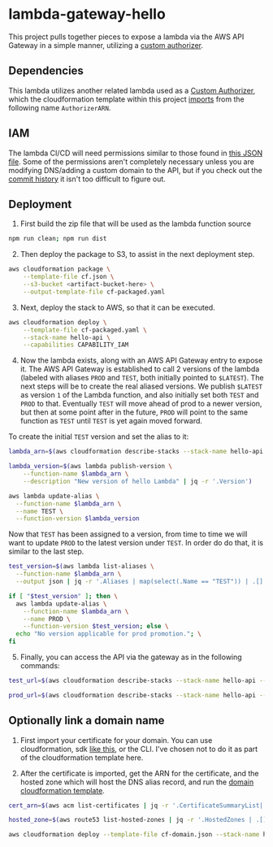 # lambda-gateway-hello

This project pulls together pieces to expose a lambda via the AWS API Gateway in a simple manner, utilizing a [custom authorizer](https://github.com/ocelotconsulting/sample-custom-authorizer).

## Dependencies

This lambda utilizes another related lambda used as a [Custom Authorizer](http://docs.aws.amazon.com/apigateway/latest/developerguide/use-custom-authorizer.html), which the cloudformation template within this project [imports](http://docs.aws.amazon.com/AWSCloudFormation/latest/UserGuide/intrinsic-function-reference-importvalue.html) from the following name `AuthorizerARN`.

## IAM

The lambda CI/CD will need permissions similar to those found in [this JSON file](./iam.json). Some of the permissions aren't completely necessary unless you are modifying DNS/adding a custom domain to the API, but if you check out the [commit history](https://github.com/ocelotconsulting/lambda-gateway-hello/commit/160522ed324c14796b62e798ab42e350c3a4efd6#diff-93739abfc3a09478d61aafc4275296fb) it isn't too difficult to figure out.

## Deployment

1. First build the zip file that will be used as the lambda function source
```bash
npm run clean; npm run dist
```

2. Then deploy the package to S3, to assist in the next deployment step.
```bash
aws cloudformation package \
    --template-file cf.json \
    --s3-bucket <artifact-bucket-here> \
    --output-template-file cf-packaged.yaml
```

3. Next, deploy the stack to AWS, so that it can be executed.
```bash
aws cloudformation deploy \
    --template-file cf-packaged.yaml \
    --stack-name hello-api \
    --capabilities CAPABILITY_IAM
```

4. Now the lambda exists, along with an AWS API Gateway entry to expose it. The AWS API Gateway is established to call 2 versions of the lambda (labeled with aliases `PROD` and `TEST`, both initially pointed to `$LATEST`). The next steps will be to create the real aliased versions. We publish `$LATEST` as version `1` of the Lambda function, and also initially set both `TEST` and `PROD` to that. Eventually `TEST` will move ahead of prod to a newer version, but then at some point after in the future, `PROD` will point to the same function as `TEST` until `TEST` is yet again moved forward.

To create the initial `TEST` version and set the alias to it:

```bash
lambda_arn=$(aws cloudformation describe-stacks --stack-name hello-api --output json | jq -r '.Stacks[0].Outputs[2].OutputValue')

lambda_version=$(aws lambda publish-version \
    --function-name $lambda_arn \
    --description "New version of hello Lambda" | jq -r '.Version')

aws lambda update-alias \
  --function-name $lambda_arn \
  --name TEST \
  --function-version $lambda_version
```

Now that `TEST` has been assigned to a version, from time to time we will want to update `PROD` to the latest version under `TEST`. In order do do that, it is similar to the last step.

```bash
test_version=$(aws lambda list-aliases \
  --function-name $lambda_arn \
  --output json | jq -r '.Aliases | map(select(.Name == "TEST")) | .[].FunctionVersion')

if [ "$test_version" ]; then \
  aws lambda update-alias \
    --function-name $lambda_arn \
    --name PROD \
    --function-version $test_version; else \
  echo "No version applicable for prod promotion."; \
fi
```

5. Finally, you can access the API via the gateway as in the following commands:

```bash
test_url=$(aws cloudformation describe-stacks --stack-name hello-api --output json | jq -r '.Stacks[0].Outputs[1].OutputValue')

prod_url=$(aws cloudformation describe-stacks --stack-name hello-api --output json | jq -r '.Stacks[0].Outputs[0].OutputValue')
```

## Optionally link a domain name

1. First import your certificate for your domain. You can use cloudformation, sdk [like this](https://github.com/ocelotconsulting/node-letsencrypt-lambda/blob/master/bin/importToACM.js), or the CLI. I've chosen not to do it as part of the cloudformation template here.

2. After the certificate is imported, get the ARN for the certificate, and the hosted zone which will host the DNS alias record, and run the [domain cloudformation template](./cf-domain.json).

```bash
cert_arn=$(aws acm list-certificates | jq -r '.CertificateSummaryList| .[] | select(.DomainName == "hello.mydomain.com") | .CertificateArn')

hosted_zone=$(aws route53 list-hosted-zones | jq -r '.HostedZones | .[] | select(.Name == "mydomain.com.") | .Id')

aws cloudformation deploy --template-file cf-domain.json --stack-name hello-api-domain --capabilities CAPABILITY_IAM --parameter-overrides APICertificate=$cert_arn HostedZoneId=$hosted_zone
```
